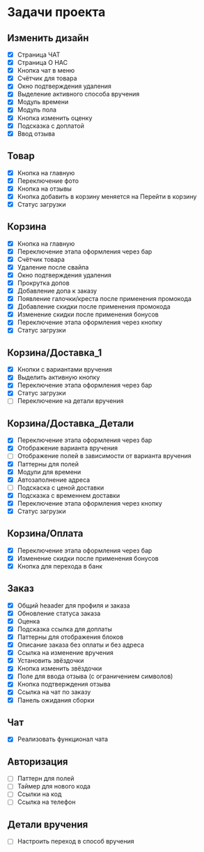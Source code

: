 
# Задачи проекта

## Изменить дизайн
- [x] Страница ЧАТ
- [x] Страница О НАС
- [x] Кнопка чат в меню
- [x] Счётчик для товара
- [x] Окно подтверждения удаления
- [x] Выделение активного способа вручения
- [x] Модуль времени
- [x] Модуль пола
- [x] Кнопка изменить оценку
- [x] Подсказка с доплатой
- [x] Ввод отзыва

## Товар
- [x] Кнопка на главную
- [x] Переключение фото
- [x] Кнопка на отзывы
- [x] Кнопка добавить в корзину меняется на Перейти в корзину
- [x] Статус загрузки

## Корзина
- [x] Кнопка на главную
- [x] Переключение этапа оформления через бар
- [x] Счётчик товара
- [x] Удаление после свайпа
- [x] Окно подтверждения удаления
- [x] Прокрутка допов
- [x] Добавление допа к заказу
- [x] Появление галочки/креста после применения промокода
- [x] Добавление скидки после применения промокода
- [x] Изменение скидки после применения бонусов
- [x] Переключение этапа оформления через кнопку
- [x] Статус загрузки

## Корзина/Доставка_1
- [x] Кнопки с вариантами вручения
- [x] Выделить активную кнопку
- [x] Переключение этапа оформления через бар
- [x] Статус загрузки
- [ ] Переключение на детали вручения

## Корзина/Доставка_Детали
- [x] Переключение этапа оформления через бар
- [x] Отображение варианта вручения
- [ ] Отображение полей в зависимости от варианта вручения
- [x] Паттерны для полей
- [x] Модули для времени
- [x] Автозаполнение адреса
- [ ] Подскаска с ценой доставки
- [x] Подсказка с временнем доставки
- [x] Переключение этапа оформления через кнопку
- [x] Статус загрузки

## Корзина/Оплата
- [x] Переключение этапа оформления через бар
- [x] Изменение скидки после применения бонусов
- [x] Кнопка для перехода в банк

## Заказ
- [x] Общий heaader для профиля и заказа
- [x] Обновление статуса заказа
- [x] Оценка
- [x] Подсказка ссылка для доплаты
- [x] Паттерны для отображения блоков
- [x] Описание заказа без оплаты и без адреса
- [x] Ссылка на изменение вручения
- [x] Установить звёздочки
- [x] Кнопка изменить звёздочки
- [x] Поле для ввода отзыва (с ограничением символов)
- [x] Кнопка подтверждения отзыва
- [x] Ссылка на чат по заказу
- [x] Панель ожидания сборки

## Чат
- [x] Реализовать функционал чата

## Авторизация
- [ ] Паттерн для полей
- [ ] Таймер для нового кода
- [ ] Ссылки на код
- [ ] Ссылка на телефон

## Детали вручения
- [ ] Настроить переход в способ вручения
